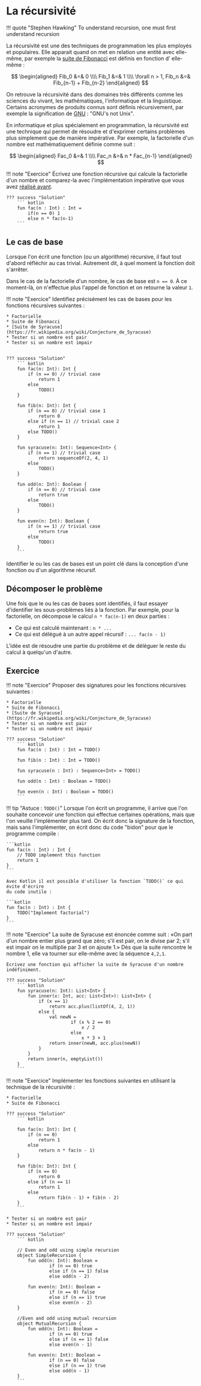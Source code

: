 # La récursivité

!!! quote "Stephen Hawking"
    To understand recursion, one must
    first understand recursion

La récursivité est une des techniques de programmation les plus employés et populaires.
Elle apparait quand on met en relation une entité avec elle-même, par exemple la
[suite de Fibonacci](fibonacci.md) est définis en fonction d’ elle-même :

$$
\begin{aligned}
Fib_0 &=& 0 \\\\
Fib_1 &=& 1 \\\\
\forall n > 1, Fib_n &=& Fib_{n-1} + Fib_{n-2}
\end{aligned}
$$

On retrouve la récursivité dans des domaines très différents comme les sciences
du vivant, les mathématiques, l'informatique et la linguistique.
Certains acronymes de produits connus sont définis récursivement, par exemple
la signification de [GNU](https://www.gnu.org/) : "GNU's not Unix".

En informatique et plus spécialement en programmation, la récursivité est
une technique qui permet de résoudre et d'exprimer certains problèmes plus
simplement que de manière impérative. Par exemple, la factorielle d'un nombre est
mathématiquement définie comme suit :

$$
\begin{aligned}
Fac_0 &=& 1 \\\\
Fac_n &=& n * Fac_{n-1}
\end{aligned}
$$

!!! note "Exercice"
    Écrivez une fonction récursive qui calcule la factorielle d'un nombre et comparez-la
    avec l'implémentation impérative que vous avez [réalisé avant](fibonacci.md).

    ??? success "Solution"
        ``` kotlin
        fun fac(n : Int) : Int =
            if(n == 0) 1
            else n * fac(n-1)
        ```

## Le cas de base

Lorsque l'on écrit une fonction (ou un algorithme) récursive, il faut tout d'abord
réfléchir au cas trivial. Autrement dit, à quel moment la fonction doit s'arrêter.

Dans le cas de la factorielle d'un nombre, le cas de base est `n == 0`. À ce moment-là,
on n'effectue plus l'appel de fonction et on retourne la valeur `1`.

!!! note "Exercice"
    Identifiez précisément les cas de bases pour les fonctions récursives suivantes :

    * Factorielle
    * Suite de Fibonacci
    * [Suite de Syracuse](https://fr.wikipedia.org/wiki/Conjecture_de_Syracuse)
    * Tester si un nombre est pair
    * Tester si un nombre est impair


    ??? success "Solution"
        ``` kotlin
        fun fac(n: Int): Int {
            if (n == 0) // trivial case
                return 1
            else
                TODO()
        }

        fun fib(n: Int): Int {
            if (n == 0) // trivial case 1
                return 0
            else if (n == 1) // trivial case 2
                return 1
            else TODO()
        }

        fun syracuse(n: Int): Sequence<Int> {
            if (n == 1) // trivial case
                return sequenceOf(2, 4, 1)
            else
                TODO()
        }

        fun odd(n: Int): Boolean {
            if (n == 0) // trivial case
                return true
            else
                TODO()
        }

        fun even(n: Int): Boolean {
            if (n == 1) // trivial case
                return true
            else
                TODO()
        }
        ```

Identifier le ou les cas de bases est un point clé dans la conception d'une fonction ou
d'un algorithme récursif.

## Décomposer le problème

Une fois que le ou les cas de bases sont identifiés, il faut essayer d'identifier les sous-problèmes
liés à la fonction. Par exemple, pour la factorielle, on décompose le calcul `n * fac(n-1)` en deux parties :

* Ce qui est calculé maintenant : `n * ...`
* Ce qui est délégué à un autre appel récursif : `... fac(n - 1)`

L'idée est de résoudre une partie du problème et de déléguer le reste du calcul à quelqu'un d'autre.

## Exercice

!!! note "Exercice"
    Proposer des signatures pour les fonctions récursives suivantes :

    * Factorielle
    * Suite de Fibonacci
    * [Suite de Syracuse](https://fr.wikipedia.org/wiki/Conjecture_de_Syracuse)
    * Tester si un nombre est pair
    * Tester si un nombre est impair

    ??? success "Solution"
        ``` kotlin
        fun fac(n : Int) : Int = TODO()

        fun fib(n : Int) : Int = TODO()

        fun syracuse(n : Int) : Sequence<Int> = TODO()

        fun odd(n : Int) : Boolean = TODO()

        fun even(n : Int) : Boolean = TODO()
        ```

!!! tip "Astuce : `TODO()`"
    Lorsque l'on écrit un programme, il arrive que l'on souhaite concevoir une fonction
    qui effectue certaines opérations, mais que l'on veuille l'implémenter plus tard.
    On écrit donc la signature de la fonction, mais sans l'implémenter, on écrit donc
    du code "bidon" pour que le programme compile :

    ```kotlin
    fun fac(n : Int) : Int {
        // TODO implement this function
        return 1
    }
    ```

    Avec Kotlin il est possible d'utiliser la fonction `TODO()` ce qui évite d'écrire
    du code inutile :

    ```kotlin
    fun fac(n : Int) : Int {
        TODO("Implement factorial")
    }
    ```

!!! note "Exercice"
    La suite de Syracuse est énoncée comme suit :
    «On part d'un nombre entier plus grand que zéro; s'il est pair, on le divise par
    2; s'il est impair on le multiplie par 3 et on ajoute 1.» Dès que la suite rencontre
    le nombre 1, elle va tourner sur elle-même avec la séquence `4,2,1`.

    Écrivez une fonction qui afficher la suite de Syracuse d'un nombre indéfiniment.

    ??? success "Solution"
        ``` kotlin
        fun syracuse(n: Int): List<Int> {
            fun inner(x: Int, acc: List<Int>): List<Int> {
                if (x == 1)
                    return acc.plus(listOf(4, 2, 1))
                else {
                    val newN =
                            if (x % 2 == 0)
                                x / 2
                            else
                                x * 3 + 1
                    return inner(newN, acc.plus(newN))
                }
            }
            return inner(n, emptyList())
        }
        ```

!!! note "Exercice"
    Implémenter les fonctions suivantes en utilisant la technique de la récursivité :

    * Factorielle
    * Suite de Fibonacci

    ??? success "Solution"
        ``` kotlin

        fun fac(n: Int): Int {
            if (n == 0)
                return 1
            else
                return n * fac(n - 1)
        }

        fun fib(n: Int): Int {
            if (n == 0)
                return 0
            else if (n == 1)
                return 1
            else
                return fib(n - 1) + fib(n - 2)
        }
        ```

    * Tester si un nombre est pair
    * Tester si un nombre est impair

    ??? success "Solution"
        ``` kotlin

        // Even and odd using simple recursion
        object SimpleRecursion {
            fun odd(n: Int): Boolean =
                    if (n == 0) true
                    else if (n == 1) false
                    else odd(n - 2)

            fun even(n: Int): Boolean =
                    if (n == 0) false
                    else if (n == 1) true
                    else even(n - 2)
        }

        //Even and odd using mutual recursion
        object MutualRecursion {
            fun odd(n: Int): Boolean =
                    if (n == 0) true
                    else if (n == 1) false
                    else even(n - 1)

            fun even(n: Int): Boolean =
                    if (n == 0) false
                    else if (n == 1) true
                    else odd(n - 1)
        }
        ```
